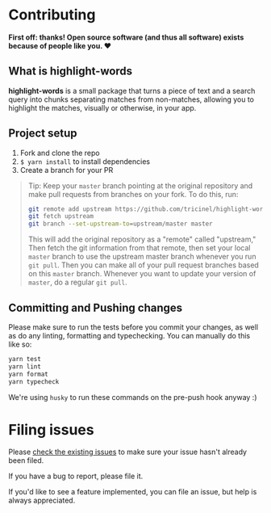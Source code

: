 # Contributing

**First off: thanks! Open source software (and thus all software) exists because
of people like you. ❤️**

## What is highlight-words

**highlight-words** is a small package that turns a piece of text and a search query into chunks separating matches from non-matches, allowing you to highlight the matches, visually or otherwise, in your app.

## Project setup

1. Fork and clone the repo
2. `$ yarn install` to install dependencies
3. Create a branch for your PR

> Tip: Keep your `master` branch pointing at the original repository and make
> pull requests from branches on your fork. To do this, run:
>
> ```sh
> git remote add upstream https://github.com/tricinel/highlight-words.git
> git fetch upstream
> git branch --set-upstream-to=upstream/master master
> ```
>
> This will add the original repository as a "remote" called "upstream," Then
> fetch the git information from that remote, then set your local `master`
> branch to use the upstream master branch whenever you run `git pull`. Then you
> can make all of your pull request branches based on this `master` branch.
> Whenever you want to update your version of `master`, do a regular `git pull`.

## Committing and Pushing changes

Please make sure to run the tests before you commit your changes, as well as do any linting, formatting and typechecking. You can manually do this like so:

```sh
yarn test
yarn lint
yarn format
yarn typecheck
```

We're using `husky` to run these commands on the pre-push hook anyway :)

# Filing issues

Please [check the existing issues][issues] to make sure your issue hasn't
already been filed.

If you have a bug to report, please file it.

If you'd like to see a feature implemented, you can file an issue, but help is
always appreciated.

[issues]: https://github.com/tricinel/highlight-words/issues
